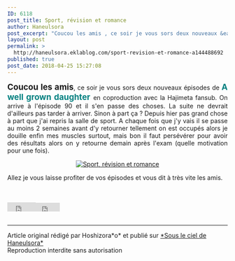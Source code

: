 ```yaml
---
ID: 6118
post_title: Sport, révision et romance
author: Haneulsora
post_excerpt: "Coucou les amis , ce soir je vous sors deux nouveaux &eacute;pisodes de A well grown daughter en coproduction avec la Hajimeta fansub. On arrive &agrave; l'&eacute;pisode 90 et il s'en passe des choses. La suite ne devrait d'ailleurs pas tarder &agrave; arriver. Sinon &agrave; part &ccedil;a ? Depuis hier pas grand chose &agrave; part que..."
layout: post
permalink: >
  http://haneulsora.eklablog.com/sport-revision-et-romance-a144488692
published: true
post_date: 2018-04-25 15:27:08
---
```

<p style="text-align: justify;"><span style="font-size: 14pt;"><strong>Coucou les amis</strong></span>, ce soir je vous sors deux nouveaux &eacute;pisodes de <span style="font-size: 14pt; color: #008080;"><strong>A well grown daughter</strong> </span>en coproduction avec la Hajimeta fansub. On arrive &agrave; l'&eacute;pisode 90 et il s'en passe des choses. La suite ne devrait d'ailleurs pas tarder &agrave; arriver. Sinon &agrave; part &ccedil;a ? Depuis hier pas grand chose &agrave; part que j'ai repris la salle de sport. A chaque fois que j'y vais il se passe au moins 2 semaines avant d'y retourner tellement on est occup&eacute;s alors je douille enfin mes muscles surtout, mais bon il faut pers&eacute;v&eacute;rer pour avoir des r&eacute;sultats alors on y retourne demain apr&egrave;s l'exam (quelle motivation pour une fois).</p>
<p style="text-align: center;"><a href="http://haneulsora.eklablog.com/a-well-grown-daughter-a127095328"><img src="https://united-subs.dearclouds.com/wp-content/uploads/2018/05/31c70344f8a1d81cca9a86d93a8251eb.jpg" alt="Sport, r&eacute;vision et romance"/></a></p>
<p style="text-align: justify;">Allez je vous laisse profiter de vos &eacute;pisodes et vous dit &agrave; tr&egrave;s vite les amis.&nbsp;</p><br /><br /><div id="share_buttons" class="article_sharebtns"><iframe src="http://www.facebook.com/plugins/like.php?href=http%3A%2F%2Fhaneulsora.eklablog.com%2Fsport-revision-et-romance-a144488692&amp;layout=button_count&amp;show_faces=false&amp;width=65&amp;action=like&amp;font&amp;colorscheme=light&amp;height=21" scrolling="no" frameborder="0" style="border:none; overflow:hidden; width:65px; height:21px;" allowTransparency="true"><br /></iframe><iframe allowtransparency="true" frameborder="0" scrolling="no" src="http://platform.twitter.com/widgets/tweet_button.html?url=http%3A%2F%2Fhaneulsora.eklablog.com%2Fsport-revision-et-romance-a144488692&amp;text=Sport%2C%20r%C3%A9vision%20et%20romance&amp;count=none" style="width: 55px; height: 20px;"></iframe><span><g:plusone size="medium" count="true" href="http://haneulsora.eklablog.com/sport-revision-et-romance-a144488692"></g:plusone></span></div><br /><hr />Article original rédigé par Hoshizora*o* et publié sur <a href="http://haneulsora.eklablog.com/">*Sous le ciel de Haneulsora*</a> <br /> Reproduction interdite sans autorisation